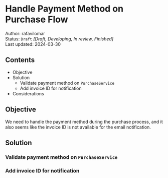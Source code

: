 # Handle Payment Method on Purchase Flow

Author: rafavilomar  
Status: `Draft` *[Draft, Developing, In review, Finished]*  
Last updated: 2024-03-30

## Contents

- Objective
- Solution
  - Validate payment method on `PurchaseService`
  - Add invoice ID for notification
- Considerations

## Objective

We need to handle the payment method during the purchase process, and it also seems like the invoice ID is not available 
for the email notification.

## Solution

### Validate payment method on `PurchaseService`

### Add invoice ID for notification